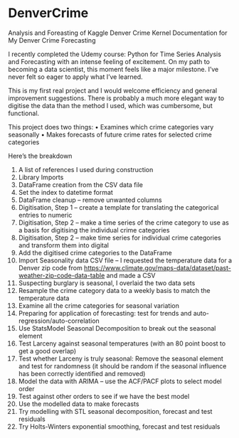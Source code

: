 # DenverCrime
Analysis and Foreasting of Kaggle Denver Crime Kernel
Documentation for My Denver Crime Forecasting

I recently completed the Udemy course: Python for Time Series Analysis and Forecasting with an intense feeling of excitement. On my path to becoming a data scientist, this moment feels like a major milestone. I’ve never felt so eager to apply what I’ve learned.

This is my first real project and I would welcome efficiency and general improvement suggestions. There is probably a much more elegant way to digitise the data than the method I used, which was cumbersome, but functional.

This project does two things:
•	Examines which crime categories vary seasonally
•	Makes forecasts of future crime rates for selected crime categories

Here’s the breakdown
1.	A list of references I used during construction
2.	Library Imports
3.	DataFrame creation from the CSV data file
4.	Set the index to datetime format
5.	DataFrame cleanup – remove unwanted columns
6.	Digitisation, Step 1 – create a template for translating the categorical entries to numeric
7.	Digitisation, Step 2 – make a time series of the crime category to use as a basis for digitising the individual crime categories
8.	Digitisation, Step 2 – make time series for individual crime categories and transform them into digital
9.	Add the digitised crime categories to the DataFrame
10.	Import Seasonality data CSV file – I requested the temperature data for a Denver zip code from https://www.climate.gov/maps-data/dataset/past-weather-zip-code-data-table and made a CSV
11.	Suspecting burglary is seasonal, I overlaid the two data sets
12.	Resample the crime category data to a weekly basis to match the temperature data
13.	Examine all the crime categories for seasonal variation
14.	Preparing for application of forecasting: test for trends and auto-regression/auto-correlation
15.	Use StatsModel Seasonal Decomposition to break out the seasonal element
16.	Test Larceny against seasonal temperatures (with an 80 point boost to get a good overlap)
17.	Test whether Larceny is truly seasonal:
Remove the seasonal element and test for randomness
(it should be random if the seasonal influence has been correctly identified and removed)
18.	Model the data with ARIMA – use the ACF/PACF plots to select model order
19.	Test against other orders to see if we have the best model
20.	Use the modelled data to make forecasts
21.	Try modelling with STL seasonal decomposition, forecast and test residuals
22.	Try Holts-Winters exponential smoothing, forecast and test residuals
